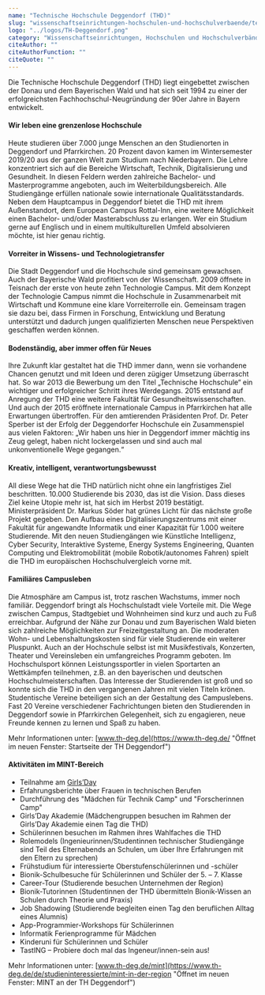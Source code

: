 ```yaml
---
name: "Technische Hochschule Deggendorf (THD)"
slug: "wissenschaftseinrichtungen-hochschulen-und-hochschulverbaende/technische-hochschule-deggendorf-thd"
logo: "../logos/TH-Deggendorf.png"
category: "Wissenschaftseinrichtungen, Hochschulen und Hochschulverbände"
citeAuthor: ""
citeAuthorFunction: ""
citeQuote: ""
---
```


Die Technische Hochschule Deggendorf (THD) liegt eingebettet zwischen der Donau und dem Bayerischen Wald und hat sich seit 1994 zu einer der erfolgreichsten Fachhochschul-Neugründung der 90er Jahre in Bayern entwickelt.

#### Wir leben eine grenzenlose Hochschule

Heute studieren über 7.000 junge Menschen an den Studienorten in Deggendorf und Pfarrkirchen. 20 Prozent davon kamen im Wintersemester 2019/20 aus der ganzen Welt zum Studium nach Niederbayern. Die Lehre konzentriert sich auf die Bereiche Wirtschaft, Technik, Digitalisierung und Gesundheit. In diesen Feldern werden zahlreiche Bachelor- und Masterprogramme angeboten, auch im Weiterbildungsbereich. Alle Studiengänge erfüllen nationale sowie internationale Qualitätsstandards. Neben dem Hauptcampus in Deggendorf bietet die THD mit ihrem Außenstandort, dem European Campus Rottal-Inn, eine weitere Möglichkeit einen Bachelor- und/oder Masterabschluss zu erlangen. Wer ein Studium gerne auf Englisch und in einem multikulturellen Umfeld absolvieren möchte, ist hier genau richtig.

#### Vorreiter in Wissens- und Technologietransfer

Die Stadt Deggendorf und die Hochschule sind gemeinsam gewachsen. Auch der Bayerische Wald profitiert von der Wissenschaft. 2009 öffnete in Teisnach der erste von heute zehn Technologie Campus. Mit dem Konzept der Technologie Campus nimmt die Hochschule in Zusammenarbeit mit Wirtschaft und Kommune eine klare Vorreiterrolle ein. Gemeinsam tragen sie dazu bei, dass Firmen in Forschung, Entwicklung und Beratung unterstützt und dadurch jungen qualifizierten Menschen neue Perspektiven geschaffen werden können.

#### Bodenständig, aber immer offen für Neues

Ihre Zukunft klar gestaltet hat die THD immer dann, wenn sie vorhandene Chancen genutzt und mit Ideen und deren zügiger Umsetzung überrascht hat. So war 2013 die Bewerbung um den Titel „Technische Hochschule“ ein wichtiger und erfolgreicher Schritt ihres Werdegangs. 2015 entstand auf Anregung der THD eine weitere Fakultät für Gesundheitswissenschaften. Und auch der 2015 eröffnete internationale Campus in Pfarrkirchen hat alle Erwartungen übertroffen. Für den amtierenden Präsidenten Prof. Dr. Peter Sperber ist der Erfolg der Deggendorfer Hochschule ein Zusammenspiel aus vielen Faktoren: „Wir haben uns hier in Deggendorf immer mächtig ins Zeug gelegt, haben nicht lockergelassen und sind auch mal unkonventionelle Wege gegangen.“

#### Kreativ, intelligent, verantwortungsbewusst

All diese Wege hat die THD natürlich nicht ohne ein langfristiges Ziel beschritten. 10.000 Studierende bis 2030, das ist die Vision. Dass dieses Ziel keine Utopie mehr ist, hat sich im Herbst 2019 bestätigt. Ministerpräsident Dr. Markus Söder hat grünes Licht für das nächste große Projekt gegeben. Den Aufbau eines Digitalisierungszentrums mit einer Fakultät für angewandte Informatik und einer Kapazität für 1.000 weitere Studierende. Mit den neuen Studiengängen wie Künstliche Intelligenz, Cyber Security, Interaktive Systeme, Energy Systems Engineering, Quanten Computing und Elektromobilität (mobile Robotik/autonomes Fahren) spielt die THD im europäischen Hochschulvergleich vorne mit.

#### Familiäres Campusleben

Die Atmosphäre am Campus ist, trotz raschen Wachstums, immer noch familiär. Deggendorf bringt als Hochschulstadt viele Vorteile mit. Die Wege zwischen Campus, Stadtgebiet und Wohnheimen sind kurz und auch zu Fuß erreichbar. Aufgrund der Nähe zur Donau und zum Bayerischen Wald bieten sich zahlreiche Möglichkeiten zur Freizeitgestaltung an. Die moderaten Wohn- und Lebenshaltungskosten sind für viele Studierende ein weiterer Pluspunkt. Auch an der Hochschule selbst ist mit Musikfestivals, Konzerten, Theater und Vereinsleben ein umfangreiches Programm geboten. Im Hochschulsport können Leistungssportler in vielen Sportarten an Wettkämpfen teilnehmen, z.B. an den bayerischen und deutschen Hochschulmeisterschaften. Das Interesse der Studierenden ist groß und so konnte sich die THD in den vergangenen Jahren mit vielen Titeln krönen. Studentische Vereine beteiligen sich an der Gestaltung des Campuslebens. Fast 20 Vereine verschiedener Fachrichtungen bieten den Studierenden in Deggendorf sowie in Pfarrkirchen Gelegenheit, sich zu engagieren, neue Freunde kennen zu lernen und Spaß zu haben.

Mehr Informationen unter: [www.th-deg.de](https://www.th-deg.de/ "Öffnet im neuen Fenster: Startseite der TH Deggendorf")

#### Aktivitäten im MINT-Bereich

- Teilnahme am [Girls’Day](https://www.girls-day.de/)
- Erfahrungsberichte über Frauen in technischen Berufen
- Durchführung des "Mädchen für Technik Camp" und "Forscherinnen Camp"
- Girls’Day Akademie (Mädchengruppen besuchen im Rahmen der Girls’Day Akademie einen Tag die THD)
- Schülerinnen besuchen im Rahmen ihres Wahlfaches die THD
- Rolemodels (Ingenieurinnen/Studentinnen technischer Studiengänge sind Teil des Elternabends an Schulen, um über Ihre Erfahrungen mit den Eltern zu sprechen)
- Frühstudium für interessierte Oberstufenschülerinnen und -schüler
- Bionik-Schulbesuche für Schülerinnen und Schüler der 5. – 7. Klasse
- Career-Tour (Studierende besuchen Unternehmen der Region)
- Bionik-Tutorinnen (Studentinnen der THD übermitteln Bionik-Wissen an Schulen durch Theorie und Praxis)
- Job Shadowing (Studierende begleiten einen Tag den beruflichen Alltag eines Alumnis)
- App-Programmier-Workshops für Schülerinnen
- Informatik Ferienprogramme für Mädchen
- Kinderuni für Schülerinnen und Schüler
- TastING – Probiere doch mal das Ingeneur/innen-sein aus!

Mehr Informationen unter: [www.th-deg.de/mint](https://www.th-deg.de/de/studieninteressierte/mint-in-der-region "Öffnet im neuen Fenster: MINT an der TH Deggendorf")
